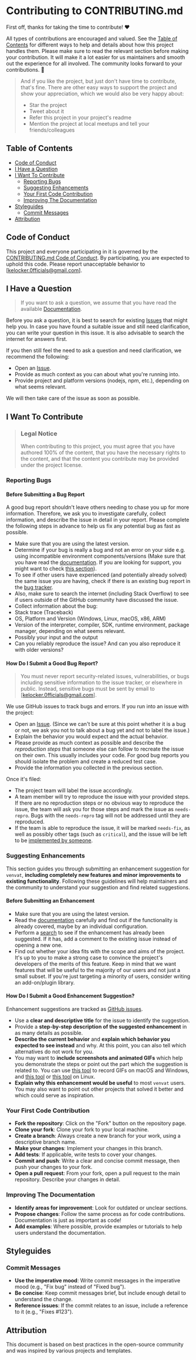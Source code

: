 # Contributing to CONTRIBUTING.md

First off, thanks for taking the time to contribute! ❤️

All types of contributions are encouraged and valued. See the [Table of Contents](#table-of-contents) for different ways to help and details about how this project handles them. Please make sure to read the relevant section before making your contribution. It will make it a lot easier for us maintainers and smooth out the experience for all involved. The community looks forward to your contributions. 🎉

> And if you like the project, but just don't have time to contribute, that's fine. There are other easy ways to support the project and show your appreciation, which we would also be very happy about:
> - Star the project
> - Tweet about it
> - Refer this project in your project's readme
> - Mention the project at local meetups and tell your friends/colleagues


## Table of Contents

- [Code of Conduct](#code-of-conduct)
- [I Have a Question](#i-have-a-question)
- [I Want To Contribute](#i-want-to-contribute)
    - [Reporting Bugs](#reporting-bugs)
    - [Suggesting Enhancements](#suggesting-enhancements)
    - [Your First Code Contribution](#your-first-code-contribution)
    - [Improving The Documentation](#improving-the-documentation)
- [Styleguides](#styleguides)
    - [Commit Messages](#commit-messages)
- [Attribution](#attribution)


## Code of Conduct

This project and everyone participating in it is governed by the
[CONTRIBUTING.md Code of Conduct](https://github.com/Kelocker/venvat/blob/main/CODE_OF_CONDUCT.md).
By participating, you are expected to uphold this code. Please report unacceptable behavior
to [kelocker.0fficials@gmail.com].

## I Have a Question

> If you want to ask a question, we assume that you have read the available [Documentation](https://kelocker.github.io/venvat/).

Before you ask a question, it is best to search for existing [Issues](https://github.com/Kelocker/venvat/issues) that might help you. In case you have found a suitable issue and still need clarification, you can write your question in this issue. It is also advisable to search the internet for answers first.

If you then still feel the need to ask a question and need clarification, we recommend the following:

- Open an [Issue](https://github.com/Kelocker/venvat/issues/new).
- Provide as much context as you can about what you're running into.
- Provide project and platform versions (nodejs, npm, etc.), depending on what seems relevant.

We will then take care of the issue as soon as possible.

## I Want To Contribute

> ### Legal Notice 
> When contributing to this project, you must agree that you have authored 100% of the content, that you have the necessary rights to the content, and that the content you contribute may be provided under the project license.

### Reporting Bugs

#### Before Submitting a Bug Report

A good bug report shouldn't leave others needing to chase you up for more information. Therefore, we ask you to investigate carefully, collect information, and describe the issue in detail in your report. Please complete the following steps in advance to help us fix any potential bug as fast as possible.

- Make sure that you are using the latest version.
- Determine if your bug is really a bug and not an error on your side e.g. using incompatible environment components/versions (Make sure that you have read the [documentation](https://kelocker.github.io/venvat/). If you are looking for support, you might want to check [this section](#i-have-a-question)).
- To see if other users have experienced (and potentially already solved) the same issue you are having, check if there is an existing bug report in the [bug tracker](https://github.com/Kelocker/venvat/issues?q=label%3Abug).
- Also, make sure to search the internet (including Stack Overflow) to see if users outside of the GitHub community have discussed the issue.
- Collect information about the bug:
- Stack trace (Traceback)
- OS, Platform and Version (Windows, Linux, macOS, x86, ARM)
- Version of the interpreter, compiler, SDK, runtime environment, package manager, depending on what seems relevant.
- Possibly your input and the output
- Can you reliably reproduce the issue? And can you also reproduce it with older versions?

#### How Do I Submit a Good Bug Report?

> You must never report security-related issues, vulnerabilities, or bugs including sensitive information to the issue tracker, or elsewhere in public. Instead, sensitive bugs must be sent by email to [kelocker.0fficials@gmail.com].

We use GitHub issues to track bugs and errors. If you run into an issue with the project:

- Open an [Issue](https://github.com/Kelocker/venvat/issues/new). (Since we can't be sure at this point whether it is a bug or not, we ask you not to talk about a bug yet and not to label the issue.)
- Explain the behavior you would expect and the actual behavior.
- Please provide as much context as possible and describe the *reproduction steps* that someone else can follow to recreate the issue on their own. This usually includes your code. For good bug reports you should isolate the problem and create a reduced test case.
- Provide the information you collected in the previous section.

Once it's filed:

- The project team will label the issue accordingly.
- A team member will try to reproduce the issue with your provided steps. If there are no reproduction steps or no obvious way to reproduce the issue, the team will ask you for those steps and mark the issue as `needs-repro`. Bugs with the `needs-repro` tag will not be addressed until they are reproduced.
- If the team is able to reproduce the issue, it will be marked `needs-fix`, as well as possibly other tags (such as `critical`), and the issue will be left to be [implemented by someone](#your-first-code-contribution).

### Suggesting Enhancements

This section guides you through submitting an enhancement suggestion for `venvat`, **including completely new features and minor improvements to existing functionality**. Following these guidelines will help maintainers and the community to understand your suggestion and find related suggestions.

#### Before Submitting an Enhancement

- Make sure that you are using the latest version.
- Read the [documentation]() carefully and find out if the functionality is already covered, maybe by an individual configuration.
- Perform a [search](https://github.com/Kelocker/venvat/issues) to see if the enhancement has already been suggested. If it has, add a comment to the existing issue instead of opening a new one.
- Find out whether your idea fits with the scope and aims of the project. It's up to you to make a strong case to convince the project's developers of the merits of this feature. Keep in mind that we want features that will be useful to the majority of our users and not just a small subset. If you're just targeting a minority of users, consider writing an add-on/plugin library.

#### How Do I Submit a Good Enhancement Suggestion?

Enhancement suggestions are tracked as [GitHub issues](https://github.com/Kelocker/venvat/issues).

- Use a **clear and descriptive title** for the issue to identify the suggestion.
- Provide a **step-by-step description of the suggested enhancement** in as many details as possible.
- **Describe the current behavior** and **explain which behavior you expected to see instead** and why. At this point, you can also tell which alternatives do not work for you.
- You may want to **include screenshots and animated GIFs** which help you demonstrate the steps or point out the part which the suggestion is related to. You can use [this tool](https://www.cockos.com/licecap/) to record GIFs on macOS and Windows, and [this tool](https://github.com/colinkeenan/silentcast) or [this tool](https://github.com/GNOME/byzanz) on Linux. 
- **Explain why this enhancement would be useful** to most `venvat` users. You may also want to point out other projects that solved it better and which could serve as inspiration.

### Your First Code Contribution

- **Fork the repository**: Click on the "Fork" button on the repository page.
- **Clone your fork**: Clone your fork to your local machine.
- **Create a branch**: Always create a new branch for your work, using a descriptive branch name.
- **Make your changes**: Implement your changes in this branch.
- **Add tests**: If applicable, write tests to cover your changes.
- **Commit and push**: Write a clear and concise commit message, then push your changes to your fork.
- **Open a pull request**: From your fork, open a pull request to the main repository. Describe your changes in detail.

### Improving The Documentation

- **Identify areas for improvement**: Look for outdated or unclear sections.
- **Propose changes**: Follow the same process as for code contributions. Documentation is just as important as code!
- **Add examples**: Where possible, provide examples or tutorials to help users understand the documentation.

## Styleguides

### Commit Messages

- **Use the imperative mood**: Write commit messages in the imperative mood (e.g., "Fix bug" instead of "Fixed bug").
- **Be concise**: Keep commit messages brief, but include enough detail to understand the change.
- **Reference issues**: If the commit relates to an issue, include a reference to it (e.g., "Fixes #123").


## Attribution

This document is based on best practices in the open-source community and was inspired by various projects and templates.
